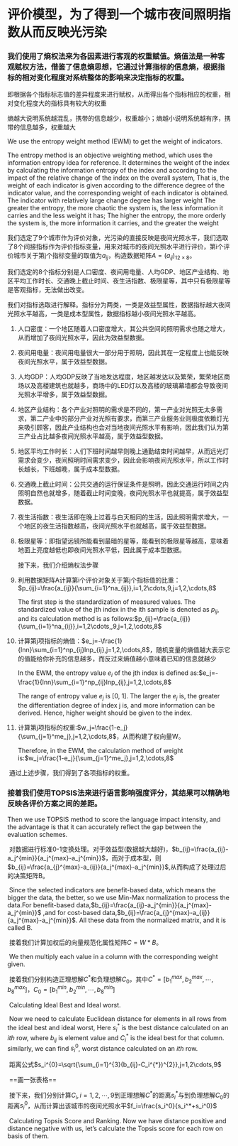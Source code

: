 # 评价模型，为了得到一个城市夜间照明指数从而反映光污染

### 我们使用了熵权法来为各因素进行客观的权重赋值。熵值法是一种客观赋权方法，借鉴了**信息熵**思想，它通过计算指标的信息熵，根据指标的相对变化程度对系统整体的影响来决定指标的权重。

即根据各个指标标志值的差异程度来进行赋权，从而得出各个指标相应的权重，相对变化程度大的指标具有较大的权重

熵越大说明系统越混乱，携带的信息越少，权重越小；熵越小说明系统越有序，携带的信息越多，权重越大

We use the entropy weight method (EWM) to get the weight of indicators.

The entropy method is an objective weighting method, which uses the information entropy idea for reference. It determines the weight of the index by calculating the information entropy of the index and according to the impact of the relative change of the index on the overall system,
That is, the weight of each indicator is given according to the difference degree of the indicator value, and the corresponding weight of each indicator is obtained. The indicator with relatively large change degree has larger weight
The greater the entropy, the more chaotic the system is, the less information it carries and the less weight it has; The higher the entropy, the more orderly the system is, the more information it carries, and the greater the weight

​		我们选定了9个城市作为评价对象，光污染的直接反映是夜间光照水平，我们选取了8个间接指标作为评价指标变量，用来对城市的夜间光照水平进行评价，第i个评价城市关于第j个指标变量的取值为$a_{ij}$，构造数据矩阵$A=(a_{ij})_{12×8}$。

​		我们选定的8个指标分别是人口密度、夜间用电量、人均GDP、地区产业结构、地区平均工作时长、交通晚上截止时间、夜生活指数、极限星等，其中只有极限星等是客观指标，无法做出改变。

​		我们对指标选取进行解释。指标分为两类，一类是效益型属性，数据指标越大夜间光照水平越高，一类是成本型属性，数据指标越小夜间光照水平越高。

1. 人口密度：一个地区随着人口密度增大，其公共空间的照明需求也随之增大，从而增加了夜间光照水平，因此为效益型数据。

2. 夜间用电量：夜间用电量很大一部分用于照明，因此其在一定程度上也能反映夜间光照水平，属于效益型数据。

3. 人均GDP：人均GDP反映了当地发达程度，地区越发达以及繁荣，繁荣地区商场以及高楼建筑也就越多，商场中的LED灯以及高楼的玻璃幕墙都会导致夜间光照水平增多，属于效益型数据。

4. 地区产业结构：各个产业对照明的需求是不同的，第一产业对光照无太多需求，第二产业中的部分产业对光照有要求，而第三产业服务业则极度依赖灯光来吸引顾客，因此产业结构也会对当地夜间光照水平有影响，因此我们认为第三产业占比越多夜间光照水平越高，属于效益型数据。

5. 地区平均工作时长：人们下班时间越早则晚上通勤结束时间越早，从而远光灯需求会变少，夜间照明时间需求变少，因此会影响夜间光照水平，所以工作时长越长，下班越晚，属于成本型数据。

6. 交通晚上截止时间：公共交通的运行保证条件是照明，因此交通运行时间之内照明自然也就增多，随着截止时间变晚，夜间光照水平也就提高，属于效益型数据。

7. 夜生活指数：夜生活即在晚上过着与白天相同的生活，因此照明需求增大，一个地区的夜生活指数越高，夜间光照水平也就越高，属于效益型数据。

8. 极限星等：即指望远镜所能看到最暗的星等，能看到的极限星等越高，意味着地面上亮度越低也即夜间光照水平低，因此属于成本型数据。

   接下来，我们介绍熵权法步骤

1. 利用数据矩阵A计算第i个评价对象关于第j个指标值的比重：$p_{ij}=\frac{a_{ij}}{\sum_{i=1}^na_{ij}},i=1,2\cdots,9,j=1,2,\cdots,8$

   The first step is the standardization of measured values. The standardized value of the jth index in the ith sample is denoted as $p_{ij}$, and its calculation method is as follows:$p_{ij}=\frac{a_{ij}}{\sum_{i=1}^na_{ij}},i=1,2\cdots,,9,j=1,2,\cdots,8$

2. 计算第j项指标的熵值：$e_j=-\frac{1}{lnn}\sum_{i=1}^np_{ij}lnp_{ij},j=1,2,\cdots,8$，随机变量的熵值越大表示它的值能给你补充的信息越多，而反过来熵值越小意味着已知的信息就越少

   In the EWM, the entropy value $e_i$ of the jth index is defined as:$e_j=-\frac{1}{lnn}\sum_{i=1}^np_{ij}lnp_{ij},j=1,2,\cdots,8$

   The range of entropy value $e_j$ is [0, 1]. The larger the $e_j$ is, the greater the differentiation degree of index j is, and more information can be derived. Hence, higher weight should be given to the index. 

3. 计算第j项指标的权重:$w_j=\frac{1-e_j}{\sum_{j=1}^me_j},j=1,2,\cdots,8$，从而构建了权向量W。

   Therefore, in the EWM, the calculation method of weight is:$w_j=\frac{1-e_j}{\sum_{j=1}^me_j},j=1,2,\cdots,8$

​		通过上述步骤，我们得到了各项指标的权重。

### 接着我们使用TOPSIS法来进行语言影响强度评分，其结果可以精确地反映各评价方案之间的差距。

Then we use TOPSIS method to score the language impact intensity, and the advantage is that it can accurately reflect the gap between the evaluation schemes.

​		对数据进行标准0-1变换处理。对于效益型(数据越大越好)，$b_{ij}=\frac{a_{ij}-a_j^{min}}{a_j^{max}-a_j^{min}}$，而对于成本型，则$b_{ij}=\frac{a_{j}^{max}-a_{ij}}{a_j^{max}-a_j^{min}}$,从而构成了处理过后的决策矩阵B。

​		Since the selected indicators are benefit-based data, which means the bigger the data, the better, so we use Min-Max normalization to process the data.For benefit-based data,$b_{ij}=\frac{a_{ij}-a_j^{min}}{a_j^{max}-a_j^{min}}$ ,and for cost-based data,$b_{ij}=\frac{a_{j}^{max}-a_{ij}}{a_j^{max}-a_j^{min}}$. All these data from the normalized matrix, and it is called B.

​		接着我们计算加权后的向量规范化属性矩阵$C=W*B$。

​		We then multiply each value in a column with the corresponding weight given.

​		接着我们分别构造正理想解$C^*$和负理想解$C_0$，其中$C^*=[b_1^{max},b_2^{max},\cdots,b_8^{max}]$，$C_0=[b_1^{min},b_2^{min},\cdots,b_8^{min}]$

​		Calculating Ideal Best and Ideal worst.

​		Now we need to calculate Euclidean distance for elements in all rows from the ideal best and ideal worst, Here $s_i^*$ is the best distance calculated on an *ith* row, where $b_{ij}$ is element value and $C_i^{*}$ is the ideal best for that column. similarly, we can find $s_i^0$, worst distance calculated on an *ith* row.

​		距离公式$s_i^{0}=\sqrt{\sum_{i=1}^{3}(b_{ij}-C_i^{*})^{2}},j=1,2\cdots,9$

​		==画一张表格==

​		接下来，我们分别计算$C_i,i=1,2,\cdots,9$到正理想解$C^*$的距离$s_i^*$与到负理想解$C_0$的距离$s_i^0$，从而计算出该城市的夜间光照水平$f_i=\frac{s_i^0}{s_i^*+s_i^0}$

​		Calculating Topsis Score and Ranking. Now we have distance positive and distance negative with us, let’s calculate the Topsis score for each row on basis of them.

